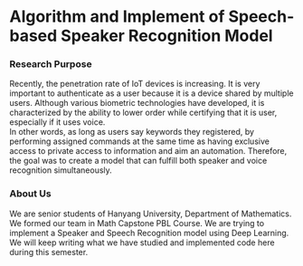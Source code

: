 # Algorithm and Implement of Speech-based Speaker Recognition Model

### Research Purpose
Recently, the penetration rate of IoT devices is increasing. It is very important to authenticate as a user because it is a device shared by multiple users.
Although various biometric technologies have developed, it is characterized by the ability to lower order while certifying that it is user, especially if it uses voice.
<br>
In other words, as long as users say keywords they registered, by performing assigned commands at the same time as having exclusive access to private access to information and aim an automation.
Therefore, the goal was to create a model that can fulfill both speaker and voice recognition simultaneously. 

### About Us
We are senior students of Hanyang University, Department of Mathematics. We formed our team in Math Capstone PBL Course. We are trying to implement a Speaker and Speech Recognition model using Deep Learning. We will keep writing what we have studied and implemented code here during this semester.

